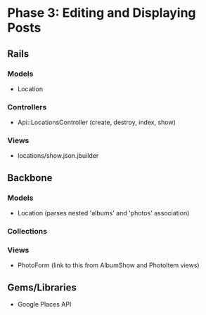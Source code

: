 # Phase 3: Editing and Displaying Posts

## Rails
### Models
* Location

### Controllers
* Api::LocationsController (create, destroy, index, show)

### Views
* locations/show.json.jbuilder

## Backbone
### Models
* Location (parses nested 'albums' and 'photos' association)

### Collections

### Views
* PhotoForm (link to this from AlbumShow and PhotoItem views)

## Gems/Libraries
* Google Places API
